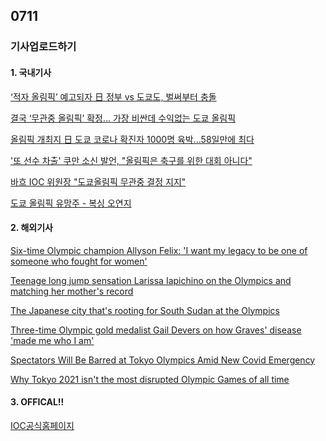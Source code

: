 ## 0711
### 기사업로드하기
#### 1. 국내기사

[‘적자 올림픽’ 예고되자 日 정부 vs 도쿄도, 벌써부터 충돌](https://www.donga.com/news/Inter/article/all/20210709/107878011/1)

[결국 ‘무관중 올림픽’ 확정… 가장 비싼데 수익없는 도쿄 올림픽](http://m.hankooki.com/m_sp_view.php?m=newspick&WM=sp&WEB_GSNO=6901164&wsc=9696)

[올림픽 개최지 日 도쿄 코로나 확진자 1000명 육박…58일만에 최다](https://cm.asiae.co.kr/article/2021071017371173514)

['또 선수 차출' 쿠만 소신 발언, "올림픽은 축구를 위한 대회 아니다"](http://osen.mt.co.kr/article/G1111616485)

[바흐 IOC 위원장 "도쿄올림픽 무관중 결정 지지"](https://newsis.com/view/?id=NISX20210710_0001508085)

[도쿄 올림픽 유망주 - 복싱 오연지](https://www.yna.co.kr/view/GYH20210709002200044)

>

#### 2. 해외기사

[Six-time Olympic champion Allyson Felix: 'I want my legacy to be one of someone who fought for women'](https://edition.cnn.com/2021/06/19/sport/allyson-felix-road-to-tokyo-cmd-spt-intl/index.html)

[Teenage long jump sensation Larissa Iapichino on the Olympics and matching her mother's record](https://edition.cnn.com/2021/05/20/sport/larissa-iapichino-long-jump-olympics-spt-intl-cmd/index.html)

[The Japanese city that's rooting for South Sudan at the Olympics](https://edition.cnn.com/2021/05/12/sport/japan-south-sudan-olympics-hnk-intl-dst-spt/index.html)

[Three-time Olympic gold medalist Gail Devers on how Graves' disease 'made me who I am'](https://edition.cnn.com/2021/07/06/sport/gail-devers-olympics-graves-disease-spt-intl/index.html)

[Spectators Will Be Barred at Tokyo Olympics Amid New Covid Emergency](https://www.nytimes.com/2021/07/08/world/asia/tokyo-state-of-emergency-olympics.html)

[Why Tokyo 2021 isn't the most disrupted Olympic Games of all time ](https://www.stuff.co.nz/sport/olympics/125340895/why-tokyo-2021-isnt-the-most-disrupted-olympic-games-of-all-time)

>

#### 3. OFFICAL!!

[IOC공식홈페이지](https://olympics.com/en/)

[]()